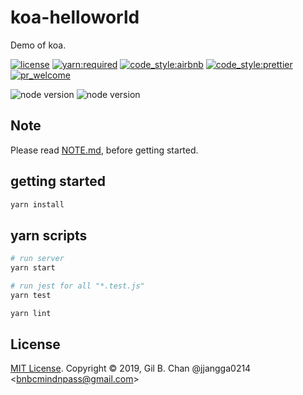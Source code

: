 # koa-helloworld

Demo of koa.

[![license](https://img.shields.io/badge/license-MIT-FF2281.svg?style=flat-square&labelColor=black)](./LICENSE)
[![yarn:required](https://img.shields.io/badge/yarn-required-00207F.svg?style=flat-square&labelColor=black)](https://yarnpkg.com/en/)
[![code_style:airbnb](https://img.shields.io/badge/code_style-airbnb-F5D300.svg?style=flat-square&labelColor=black)](https://github.com/airbnb/javascript)
[![code_style:prettier](https://img.shields.io/badge/code_style-prettier-FFACFC.svg?style=flat-square&labelColor=black)](https://prettier.io/)
[![pr_welcome](https://img.shields.io/badge/PRs-welcome-08F7FE.svg?style=flat-square&labelColor=black)]()

![node version](<https://img.shields.io/badge/node:recommended(tested)-=%3E12.0-09FF33.svg?style=flat-square&labelColor=black>)
![node version](<https://img.shields.io/badge/node:minimum(not_tested)-=%3E8.0-001437.svg?style=flat-square&labelColor=black>)

## Note

Please read [NOTE.md](NOTE.md), before getting started.

## getting started

```bash
yarn install
```

## yarn scripts

```bash
# run server
yarn start

# run jest for all "*.test.js"
yarn test

yarn lint
```

## License

[MIT License](license). Copyright &copy; 2019, Gil B. Chan @jjangga0214 <<bnbcmindnpass@gmail.com>>
